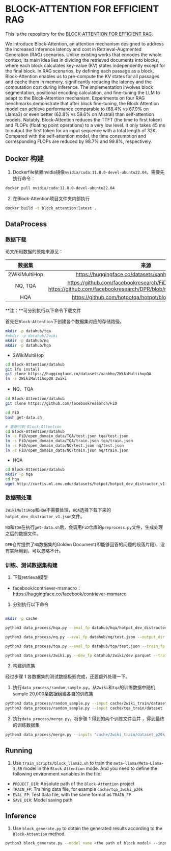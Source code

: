 # BLOCK-ATTENTION FOR EFFICIENT RAG

This is the repository for the [BLOCK-ATTENTION FOR EFFICIENT RAG](https://arxiv.org/abs/2409.15355).

We introduce Block-Attention, an attention mechanism designed to address the increased inference latency and cost in
Retrieval-Augmented Generation (RAG) scenarios. Unlike existing works that encodes the whole context, its main idea lies
in dividing the retrieved documents into blocks, where each block calculates key-value (KV) states independently except
for the final block. In RAG scenarios, by defining each passage as a block, Block-Attention enables us to pre-compute
the KV states for all passages and cache them in memory, significantly reducing the latency and the computation cost
during inference. The implementation involves block segmentation, positional encoding calculation, and fine-tuning the
LLM to adapt to the Block-Attention mechanism. Experiments on four RAG benchmarks demonstrate that after block
fine-tuning, the Block Attention model can achieve performance comparable to (68.4\% vs 67.9\% on Llama3) or even
better (62.8\% vs 59.6\% on Mistral) than self-attention models. Notably, Block-Attention reduces the TTFT (the time to
first token) and FLOPs (floating point operations) to a very low level. It only takes 45 ms to output the first token
for an input sequence with a total length of 32K. Compared with the self-attention model, the time consumption and
corresponding FLOPs are reduced by 98.7\% and 99.8\%, respectively.

## Docker 构建

1. Dockerfile依赖nvidia镜像`nvidia/cuda:11.8.0-devel-ubuntu22.04`，需要先执行命令：

```bash
docker pull nvidia/cuda:11.8.0-devel-ubuntu22.04
```

2. 在Block-Attention项目文件夹内部执行

```bash
docker build -t block_attention:latest . 
```

## DataProcess

### 数据下载

论文所用数据的原始来源见：

|      数据集      |                                                                     来源                                                                     |
|:-------------:|:------------------------------------------------------------------------------------------------------------------------------------------:|
| 2WikiMultiHop |                                           https://huggingface.co/datasets/xanhho/2WikiMultihopQA                                           |
|    NQ, TQA    | https://github.com/facebookresearch/FiD/blob/main/get-data.sh; https://github.com/facebookresearch/DPR/blob/main/dpr/data/download_data.py |
|      HQA      |                                         https://github.com/hotpotqa/hotpot/blob/master/download.sh                                         |

**注：**可分别执行以下命令下载文件

首先在`Block-Attention`下创建各个数据集对应的存储路径。

```bash
mkdir -p datahub/tqa
#mkdir -p datahub/2wiki
mkdir -p datahub/nq
mkdir -p datahub/hqa
```

- 2WikiMultiHop

```bash
cd Block-Attention/datahub
git lfs install 
git clone https://huggingface.co/datasets/xanhho/2WikiMultihopQA
ln -s 2WikiMultihopQA 2wiki
```

- NQ、TQA

```bash 
cd Block-Attention/datahub 
git clone https://github.com/facebookresearch/FiD

cd FiD
bash get-data.sh 

# 重新回到 Block-Attention
cd Block-Attention/datahub
ln -s FiD/open_domain_data/TQA/test.json tqa/test.json
ln -s FiD/open_domain_data/TQA/train.json tqa/train.json
ln -s FiD/open_domain_data/NQ/test.json nq/test.json
ln -s FiD/open_domain_data/NQ/train.json nq/train.json
```

- HQA

```bash
cd Block-Attention/datahub
mkdir -p hqa
cd hqa 
wget http://curtis.ml.cmu.edu/datasets/hotpot/hotpot_dev_distractor_v1.json
```

### 数据预处理

`2WikiMultiHop`和`HQA`不需要处理，`HQA`选择下载下来的`hotpot_dev_distractor_v1.json`文件。

`NQ`和`TQA`在执行`get-data.sh`后，会调用`FiD`仓库的`preprocess.py`文件，生成处理之后的数据文件。

`DPR`仓库提供了`NQ`数据集的Golden Document(即能够回答的问题的段落片段)，没有实际用到，可以忽略不计。

### 训练、测试数据集构建

1. 下载retrieval模型

- facebook/contriever-msmacro：https://huggingface.co/facebook/contriever-msmarco

1. 分别执行以下命令

```bash 

mkdir -p cache

python3 data_process/hqa.py --eval_fp datahub/hqa/hotpot_dev_distractor_v1.json --output_dir cache

python3 data_process/nq.py --eval_fp datahub/nq/test.json --output_dir cache

python3 data_process/tqa.py --eval_fp datahub/tqa/test.json --train_fp datahub/tqa/train.json --output_dir cache

python3 data_process/2wiki.py --dev_fp datahub/2wiki/dev.parquet --train_fp datahub/2wiki/train.parquet --output_dir cache
```

2. 构建训练集

经过步骤 1 各数据集的测试数据极影完成，还要额外处理一下。

1. 执行`data_process/random_sample.py`，从`2wiki`和`tqa`的训练数据中随机sample 20,000条数据组建各自的训练集

```bash
python3 data_process/random_sample.py --input cache/2wiki_train/dataset --output cache/2wiki_train/dataset_p20k --num_samples 20000
python3 data_process/random_sample.py --input cache/tqa_train/dataset --output cache/tqa_train/dataset_p20k --num_samples 20000
```

2. 执行`data_process/merge.py`，将步骤 1 得到的两个训练文件合并 ，得到最终的训练数据集

```bash 
python3 data_process/merge.py --inputs "cache/2wiki_train/dataset_p20k cache/tqa_train/dataset_p20k" --output cache/tqa_2wiki_p20k
```

## Running

1. Use `train_scripts/block_llama3.sh` to train the `meta-llama/Meta-Llama-3-8B` model in the `Block-Attention` mode. And you need to define the following environment variables in the file:

- `PROJECT_DIR`: Absolute path of the `Block-Attention` project
- `TRAIN_FP`: Training data file, for example `cache/tqa_2wiki_p20k`
- `EVAL_FP`: Test data file, with the same format as `TRAIN_FP`
- `SAVE_DIR`: Model saving path

## Inference

1. Use `block_generate.py` to obtain the generated results according to the `Block-Attention` method.

```bash
python3 block_generate.py --model_name <the path of block model> --input_file <a jsonline file and each line of JSON has "prompt" field, such as "cache/hqa_eval/dataset">
```

